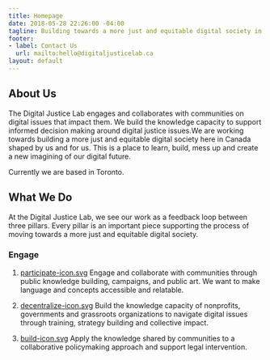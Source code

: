 ```yaml
---
title: Homepage
date: 2018-05-28 22:26:00 -04:00
tagline: Building towards a more just and equitable digital society in Canada
footer:
- label: Contact Us
  url: mailto:hello@digitaljusticelab.ca
layout: default
---
```


## About Us

The Digital Justice Lab engages and collaborates with communities on digital issues that impact them. We build the knowledge capacity to support informed decision making around digital justice issues.We are working towards building a more just and equitable digital society here in Canada shaped by us and for us. This is a place to learn, build, mess up and create a new imagining of our digital future.

Currently we are based in Toronto.

## What We Do

At the Digital Justice Lab, we see our work as a feedback loop between three pillars. Every pillar is an important piece supporting the process of moving towards a more just and equitable digital society.

### Engage

1. [participate-icon.svg](/uploads/participate-icon.svg)
   Engage and collaborate with communities through public knowledge building, campaigns, and public art. We want to make language and concepts accessible and relatable.

2. [decentralize-icon.svg](/uploads/decentralize-icon.svg)
   Build the knowledge capacity of nonprofits, governments and grassroots organizations to navigate digital issues through training, strategy building and collective impact.

3. [build-icon.svg](/uploads/build-icon.svg)
   Apply the knowledge shared by communities to a collaborative policymaking approach and support legal intervention.
